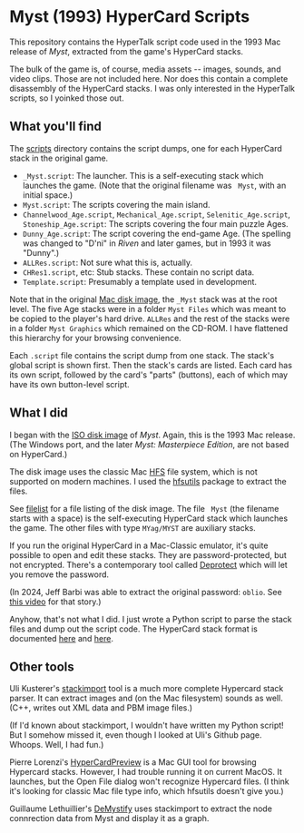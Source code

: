 # Myst (1993) HyperCard Scripts

This repository contains the HyperTalk script code used in the 1993 Mac release of _Myst_, extracted from the game's HyperCard stacks.

The bulk of the game is, of course, media assets -- images, sounds, and video clips. Those are not included here. Nor does this contain a complete disassembly of the HyperCard stacks. I was only interested in the HyperTalk scripts, so I yoinked those out.

## What you'll find

The [scripts](./scripts/) directory contains the script dumps, one for each HyperCard stack in the original game.

- `_Myst.script`: The launcher. This is a self-executing stack which launches the game. (Note that the original filename was ` Myst`, with an initial space.)
- `Myst.script`: The scripts covering the main island.
- `Channelwood_Age.script`, `Mechanical_Age.script`, `Selenitic_Age.script`, `Stoneship_Age.script`: The scripts covering the four main puzzle Ages.
- `Dunny_Age.script`: The script covering the end-game Age. (The spelling was changed to "D'ni" in _Riven_ and later games, but in 1993 it was "Dunny".)
- `ALLRes.script`: Not sure what this is, actually.
- `CHRes1.script`, etc: Stub stacks. These contain no script data.
- `Template.script`: Presumably a template used in development.

Note that in the original [Mac disk image][iso], the `_Myst` stack was at the root level. The five Age stacks were in a folder `Myst Files` which was meant to be copied to the player's hard drive. `ALLRes` and the rest of the stacks were in a folder `Myst Graphics` which remained on the CD-ROM. I have flattened this hierarchy for your browsing convenience.

Each `.script` file contains the script dump from one stack. The stack's global script is shown first. Then the stack's cards are listed. Each card has its own script, followed by the card's "parts" (buttons), each of which may have its own button-level script.

## What I did

I began with the [ISO disk image][iso] of _Myst_. Again, this is the 1993 Mac release. (The Windows port, and the later _Myst: Masterpiece Edition_, are not based on HyperCard.) 

[iso]: https://archive.org/details/Myst_The_Surrealistic_Adventure_That_Will_Become_Your_World_Broderbund_Cyan_1993

The disk image uses the classic Mac [HFS][] file system, which is not supported on modern machines. I used the [hfsutils][] package to extract the files.

[HFS]: https://en.wikipedia.org/wiki/Hierarchical_File_System_(Apple)
[hfsutils]: https://www.mars.org/home/rob/proj/hfs/

See [filelist](./filelist) for a file listing of the disk image. The file ` Myst` (the filename starts with a space) is the self-executing HyperCard stack which launches the game. The other files with type `MYag/MYST` are auxiliary stacks.

If you run the original HyperCard in a Mac-Classic emulator, it's quite possible to open and edit these stacks. They are password-protected, but not encrypted. There's a contemporary tool called [Deprotect][] which will let you remove the password.

(In 2024, Jeff Barbi was able to extract the original password: `oblio`. See [this video][barbivid] for that story.)

[Deprotect]: https://www.macintoshrepository.org/935-deprotect-a-hypercard-stack-
[barbivid]: https://www.youtube.com/watch?v=lacwEuMaQvQ

Anyhow, that's not what I did. I just wrote a Python script to parse the stack files and dump out the script code. The HyperCard stack format is documented [here][hcform1] and [here][hcform2].

[hcform1]: https://hypercard.org/hypercard_file_format_pierre/
[hcform2]: https://github.com/PierreLorenzi/HyperCardPreview/blob/master/StackFormat.md

## Other tools

Uli Kusterer's [stackimport][] tool is a much more complete Hypercard stack parser. It can extract images and (on the Mac filesystem) sounds as well. (C++, writes out XML data and PBM image files.)

(If I'd known about stackimport, I wouldn't have written my Python script! But I somehow missed it, even though I looked at Uli's Github page. Whoops. Well, I had fun.)

Pierre Lorenzi's [HyperCardPreview][] is a Mac GUI tool for browsing Hypercard stacks. However, I had trouble running it on current MacOS. It launches, but the Open File dialog won't recognize Hypercard files. (I think it's looking for classic Mac file type info, which hfsutils doesn't give you.)

[stackimport]: https://github.com/uliwitness/stackimport
[HyperCardPreview]: https://github.com/PierreLorenzi/HyperCardPreview/

Guillaume Lethuillier's [DeMystify][] uses stackimport to extract the node connrection data from Myst and display it as a graph.

[DeMystify]: https://github.com/glthr/DeMystify
